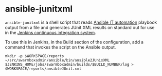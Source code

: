 ansible-junitxml
================

``ansible-junitxml`` is a shell script that reads [Ansible IT automation](https://www.ansible.com) playbook output from a file and generates JUnit XML results on standard out for use in the [Jenkins continuous integration system](https://jenkins.io).

To use this in Jenkins, in the Build section of the configuration, add a command that invokes the script on the Ansible output.

```
mkdir -p $WORKSPACE/reports
~/src/swarmboxadmin/ansible/bin/ansible2JUnixXML $JENKINS_HOME/jobs/swarmboxadmin/builds/$BUILD_NUMBER/log > $WORKSPACE/reports/ansibleJUnit.xml
```


